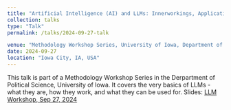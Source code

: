 ```yaml
---
title: "Artificial Intelligence (AI) and LLMs: Innerworkings, Applications and Ethics"
collection: talks
type: "Talk"
permalink: /talks/2024-09-27-talk

venue: "Methodology Workshop Series, University of Iowa, Department of Political Science"
date: 2024-09-27
location: "Iowa City, IA, USA"
---
```


This talk is part of a Methodology Workshop Series in the Derpartment of Political Science, University of Iowa. It covers the very basics of LLMs - what they are, how they work, and what they can be used for.
Slides: [LLM Workshop, Sep 27, 2024](/files/2024-09-27-LLM-Workshop-Final.pptx)
